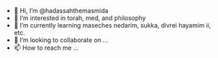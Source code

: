 - 👋 Hi, I’m @hadassahthemasmida
- 👀 I’m interested in torah, med, and philosophy
- 🌱 I’m currently learning maseches nedarim, sukka, divrei hayamim ii, etc.
- 💞️ I’m looking to collaborate on ...
- 📫 How to reach me ...

<!---
hadassahthemasmida/hadassahthemasmida is a ✨ special ✨ repository because its `README.md` (this file) appears on your GitHub profile.
You can click the Preview link to take a look at your changes.
--->
